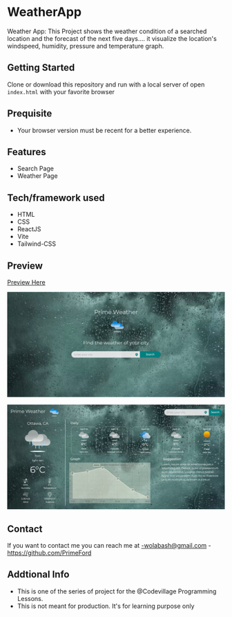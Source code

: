 # WeatherApp

Weather App: This Project shows the weather condition of a searched location and the forecast of the next five days.... it visualize the location's windspeed, humidity, pressure and temperature graph.

## Getting Started

Clone or download this repository and run with a local server of open `index.html` with your favorite browser

## Prequisite

- Your browser version must be recent for a better experience.

## Features

- Search Page
- Weather Page

## Tech/framework used

- HTML
- CSS
- ReactJS
- Vite
- Tailwind-CSS

## Preview

[Preview Here](https://weather-app-pi-rosy.vercel.app/)

![screenshot](./public/image/snip.png)

![screenshot](./public/image/snip2.png)

## Contact

If you want to contact me you can reach me at
-wolabash@gmail.com -https://github.com/PrimeFord

## Addtional Info

- This is one of the series of project for the @Codevillage Programming Lessons.
- This is not meant for production. It's for learning purpose only
